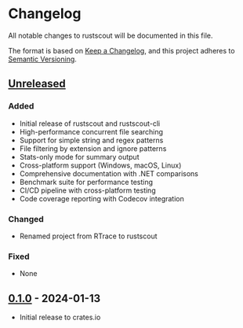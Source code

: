 # Changelog

All notable changes to rustscout will be documented in this file.

The format is based on [Keep a Changelog](https://keepachangelog.com/en/1.0.0/),
and this project adheres to [Semantic Versioning](https://semver.org/spec/v2.0.0.html).

## [Unreleased]

### Added
- Initial release of rustscout and rustscout-cli
- High-performance concurrent file searching
- Support for simple string and regex patterns
- File filtering by extension and ignore patterns
- Stats-only mode for summary output
- Cross-platform support (Windows, macOS, Linux)
- Comprehensive documentation with .NET comparisons
- Benchmark suite for performance testing
- CI/CD pipeline with cross-platform testing
- Code coverage reporting with Codecov integration

### Changed
- Renamed project from RTrace to rustscout

### Fixed
- None

## [0.1.0] - 2024-01-13
- Initial release to crates.io

[Unreleased]: https://github.com/willibrandon/rustscout/compare/v0.1.0...HEAD
[0.1.0]: https://github.com/willibrandon/rustscout/releases/tag/v0.1.0 